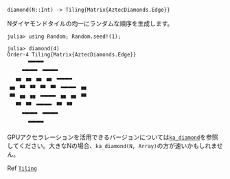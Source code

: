 ```
diamond(N::Int) -> Tiling{Matrix{AztecDiamonds.Edge}}
```

Nダイヤモンドタイルの均一にランダムな順序を生成します。

```jldoctest
julia> using Random; Random.seed!(1);

julia> diamond(4)
Order-4 Tiling{Matrix{AztecDiamonds.Edge}}
      🬇🬋🬋🬃
    🬇🬋🬋🬃🬇🬋🬋🬃
  🬦🬓🬦🬓🬦🬓🬦🬓🬇🬋🬋🬃
🬦🬓🬉🬄🬉🬄🬉🬄🬉🬄🬇🬋🬋🬃🬦🬓
🬉🬄🬦🬓🬦🬓🬇🬋🬋🬃🬦🬓🬦🬓🬉🬄
  🬉🬄🬉🬄🬇🬋🬋🬃🬉🬄🬉🬄
    🬇🬋🬋🬃🬇🬋🬋🬃
      🬇🬋🬋🬃
```

GPUアクセラレーションを活用できるバージョンについては[`ka_diamond`](@ref)を参照してください。大きなNの場合、`ka_diamond(N, Array)`の方が速いかもしれません。

Ref [`Tiling`](@ref)
